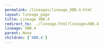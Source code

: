 ```yaml
---
permalink: /lineages/lineage_XBB.4.html
layout: lineage_page
title: Lineage XBB.4
redirect_to: ../lineage.html?lineage=XBB.4
lineage: XBB.4
parent: None
children: ['XBB.4']
---
```

